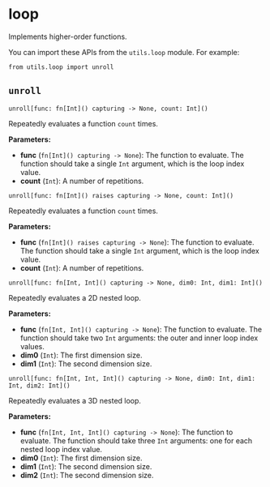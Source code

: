 # loop

Implements higher-order functions.

You can import these APIs from the `utils.loop` module. For example:

```
from utils.loop import unroll
```

## `unroll`

`unroll[func: fn[Int]() capturing -> None, count: Int]()`

Repeatedly evaluates a function `count` times.

**Parameters:**

- ​**func** (`fn[Int]() capturing -> None`): The function to evaluate. The function should take a single `Int` argument, which is the loop index value.
- ​**count** (`Int`): A number of repetitions.

`unroll[func: fn[Int]() raises capturing -> None, count: Int]()`

Repeatedly evaluates a function `count` times.

**Parameters:**

- ​**func** (`fn[Int]() raises capturing -> None`): The function to evaluate. The function should take a single `Int` argument, which is the loop index value.
- ​**count** (`Int`): A number of repetitions.

`unroll[func: fn[Int, Int]() capturing -> None, dim0: Int, dim1: Int]()`

Repeatedly evaluates a 2D nested loop.

**Parameters:**

- ​**func** (`fn[Int, Int]() capturing -> None`): The function to evaluate. The function should take two `Int` arguments: the outer and inner loop index values.
- ​**dim0** (`Int`): The first dimension size.
- ​**dim1** (`Int`): The second dimension size.

`unroll[func: fn[Int, Int, Int]() capturing -> None, dim0: Int, dim1: Int, dim2: Int]()`

Repeatedly evaluates a 3D nested loop.

**Parameters:**

- ​**func** (`fn[Int, Int, Int]() capturing -> None`): The function to evaluate. The function should take three `Int` arguments: one for each nested loop index value.
- ​**dim0** (`Int`): The first dimension size.
- ​**dim1** (`Int`): The second dimension size.
- ​**dim2** (`Int`): The second dimension size.